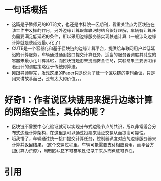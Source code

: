 # 一句话概括
- 这篇是子腾师兄的IOT论文，也还是中科院一区期刊，着重关注点为区块链在该工作中发挥的作用，另外边缘计算跟车联网的结合很好理解，车辆有计算任务需要满足低延迟的条件，所以采用边缘服务器实现快速计算（一般涉及边缘计算就是使延迟最小化了）
- CUTE是一个容器化和基于区块链的边缘计算平台，提供给车联网用户以低延迟的计算服务，车辆通过通用接口提交计算任务，适当的服务器调度其对应的容器来最小化计算延迟，而区块链是用来提高安全性的，实验结果主要表明作者设计的调度策略优于传统的算法。
- 刚跟导师聊完，发现这里的Paper只是说为了赶一个区块链的期刊会议，只是用来讲故事而已，没有太大的价值。。。

# 好奇1：作者说区块链用来提升边缘计算的网络安全性，具体的呢？
- 区块链不需要中心化验证就可以实现分布式边缘节点的共识，所以非常适合分布式边缘计算架构，在这里是可以通过投票来验证交易从而提高可靠性。
- 哦我悟了，车辆通过统一接口提交计算任务，控制器调度对应的边缘服务器来计算并返回结果，（这个交易过程里，车辆可能需要支付相应费用，而平台方提供算力资源），利用区块链不可纂改性记录下来从而保证可靠性。

# 引用